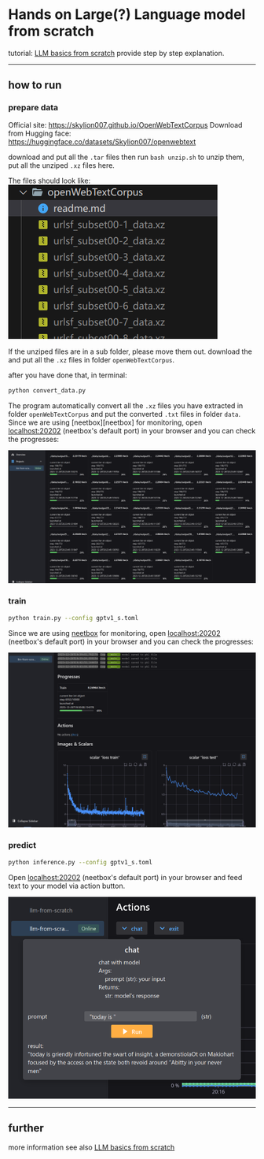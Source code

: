 # Hands on Large(?) Language model from scratch



tutorial: [LLM basics from scratch](https://www.gong.host/blog/2024/2/2/llm-from-scratch) provide step by step explanation.



---

## how to run

### prepare data

Official site: https://skylion007.github.io/OpenWebTextCorpus
Download from Hugging face: https://huggingface.co/datasets/Skylion007/openwebtext

download and put all the `.tar` files then run `bash unzip.sh` to unzip them, put all the unziped `.xz` files here.

The files should look like:
![image-20231226204247058](./imgs/readme/image-20231226204247058.png)

If the unziped files are in a sub folder, please move them out.
download the and put all the `.xz` files in folder `openWebTextCorpus`. 


after you have done that, in terminal:

```bash
python convert_data.py
```

The program automatically convert all the `.xz` files you have extracted in folder `openWebTextCorpus` and put the converted `.txt` files in folder `data`. Since we are using [neetbox][neetbox] for monitoring, open [localhost:20202](http://localhost:20202/) (neetbox's default port) in your browser and you can check the progresses:

![image-20231226202536338](./imgs/readme/image-20231226202536338.png)



### train

```bash
python train.py --config gptv1_s.toml
```

Since we are using [neetbox](https://neetbox.550w.host) for monitoring, open [localhost:20202](http://localhost:20202/) (neetbox's default port) in your browser and you can check the progresses:

![image-20231226195105751](./imgs/readme/image-20231226194339598.png)

### predict

```bash
python inference.py --config gptv1_s.toml
```

Open [localhost:20202](http://localhost:20202/) (neetbox's default port) in your browser and feed text to your model via action button.

![image-20231226202121711](./imgs/readme/image-20231226202121711-1703604781869-4.png)



---

## further

more information see also [LLM basics from scratch](https://gavin.gong.host/blog/2023/11/19/llm-from-scratch)

